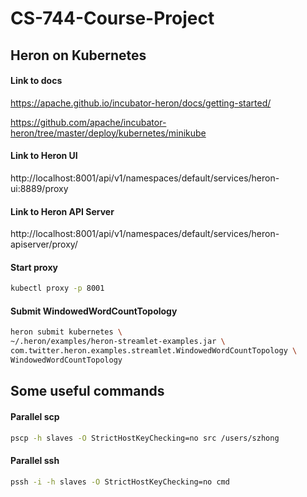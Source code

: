 # CS-744-Course-Project

## Heron on Kubernetes

#### Link to docs

https://apache.github.io/incubator-heron/docs/getting-started/

https://github.com/apache/incubator-heron/tree/master/deploy/kubernetes/minikube

#### Link to Heron UI

http://localhost:8001/api/v1/namespaces/default/services/heron-ui:8889/proxy

#### Link to Heron API Server

http://localhost:8001/api/v1/namespaces/default/services/heron-apiserver/proxy/

#### Start proxy

```sh
kubectl proxy -p 8001
```

#### Submit WindowedWordCountTopology

```sh
heron submit kubernetes \
~/.heron/examples/heron-streamlet-examples.jar \
com.twitter.heron.examples.streamlet.WindowedWordCountTopology \
WindowedWordCountTopology
```

## Some useful commands

#### Parallel scp

```sh
pscp -h slaves -O StrictHostKeyChecking=no src /users/szhong
```

#### Parallel ssh

```sh
pssh -i -h slaves -O StrictHostKeyChecking=no cmd
```

